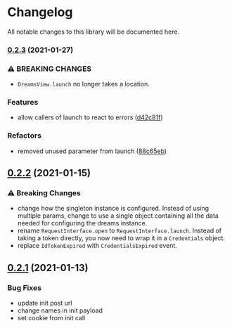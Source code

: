 # Changelog

All notable changes to this library will be documented here.

### [0.2.3](https://github.com/getdreams/dreams-android-sdk/compare/0.2.2...0.2.3) (2021-01-27)


### ⚠ BREAKING CHANGES

* `DreamsView.launch` no longer takes a location.

### Features

* allow callers of launch to react to errors ([d42c81f](https://github.com/getdreams/dreams-android-sdk/commit/d42c81f7ebefcbe725b48e0a41bd4afcb44b7c62))


### Refactors

* removed unused parameter from launch ([88c65eb](https://github.com/getdreams/dreams-android-sdk/commit/88c65eb2bc45f7badb06cf16a9976c3ab0b510a4))

## [0.2.2](https://github.com/getdreams/dreams-android-sdk/compare/0.2.1...0.2.2) (2021-01-15)

### ⚠ Breaking Changes

* change how the singleton instance is configured. Instead of using multiple params, change to use a single object containing all the data needed for configuring the dreams instance.
* rename `RequestInterface.open` to `RequestInterface.launch`. Instead of taking a token directly, you now need to wrap it in a `Credentials` object.
* replace `IdTokenExpired` with `CredentialsExpired` event.

## [0.2.1](https://github.com/getdreams/dreams-android-sdk/compare/0.2.0...0.2.1) (2021-01-13)

### Bug Fixes

* update init post url
* change names in init payload
* set cookie from init call
